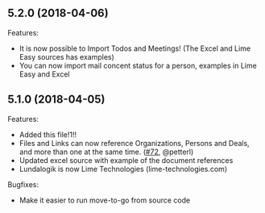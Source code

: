 ## 5.2.0 (2018-04-06)

Features:

 - It is now possible to Import Todos and Meetings! (The Excel and Lime Easy sources has examples)
 - You can now import mail concent status for a person, examples in Lime Easy and Excel

## 5.1.0 (2018-04-05)

Features:

 - Added this file!1!!
 - Files and Links can now reference Organizations, Persons and Deals, and more than one at the same time. ([#72](https://github.com/Lundalogik/move-to-go/pull/72), @petterl)
 - Updated excel source with example of the document references
 - Lundalogik is now Lime Technologies (lime-technologies.com)

Bugfixes:

 - Make it easier to run move-to-go from source code